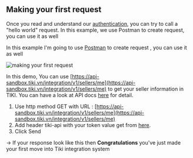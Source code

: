 ## Making your first request

Once you read and understand our [authentication](#authentication), you can try to call a "hello world" request.
In this example, we use Postman to create request, you can use it as well

In this example I'm going to use [Postman](https://documenter.getpostman.com/view/4164542/SWEDyZ6r?version=latest) to create request , you can use it as well 

![making your first request](https://salt.tikicdn.com/ts/docs/35/42/3e/45bf97706356b9a4f79309f222d3f8b7.png)

In this demo, You can use [https://api-sandbox.tiki.vn/integration/v1/sellers/me](https://api-sandbox.tiki.vn/integration/v1/sellers/me) to get your seller information in TIKI. You can have a look at API docs [here](#get-seller) for detail.

1. Use http method GET with URL : [https://api-sandbox.tiki.vn/integration/v1/sellers/me](https://api-sandbox.tiki.vn/integration/v1/sellers/me) 
2. Add header tiki-api with your token value get from [here](#authentication).
3. Click Send

→ If your response look like this then **Congratulations** you've just made your first move into Tiki integration system
